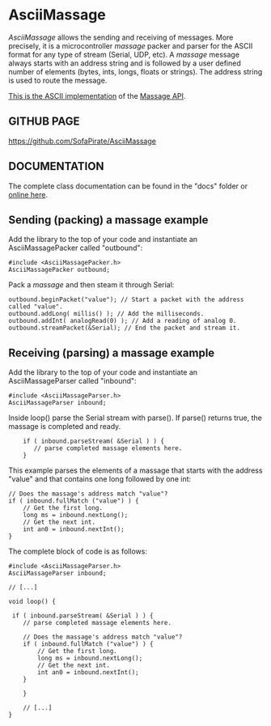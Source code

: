# AsciiMassage

*AsciiMassage* allows the sending and receiving of messages. 
More precisely, it is a microcontroller *massage* packer and parser for the ASCII format for any type of stream (Serial, UDP, etc).  A *massage* message always starts with an address string and is followed by a user defined number of elements (bytes, ints, longs, floats or strings).  The address string is used to route the message.

[This is the ASCII implementation](https://github.com/SofaPirate/AsciiMassage) of the [Massage API](https://github.com/SofaPirate/Massenger).

## GITHUB PAGE

https://github.com/SofaPirate/AsciiMassage

## DOCUMENTATION

The complete class documentation can be found in the "docs" folder or [online here](https://sofapirate.github.io/AsciiMassage/).

Sending (packing) a massage example
-------------------------------------

Add the library to the top of your code and instantiate an AsciiMassagePacker called "outbound":
```
#include <AsciiMassagePacker.h>
AsciiMassagePacker outbound;
```

Pack a *massage* and then steam it through Serial:
```
outbound.beginPacket("value"); // Start a packet with the address called "value".
outbound.addLong( millis() ); // Add the milliseconds.
outbound.addInt( analogRead(0) ); // Add a reading of analog 0.
outbound.streamPacket(&Serial); // End the packet and stream it.
```

Receiving (parsing) a massage example
---------------------------------------

Add the library to the top of your code and instantiate an AsciiMassageParser called "inbound":
```
#include <AsciiMassageParser.h>
AsciiMassageParser inbound;
```
Inside loop() parse the Serial stream with parse(). If parse() returns true, the massage is completed and ready.
```
    if ( inbound.parseStream( &Serial ) ) {
       // parse completed massage elements here.
    }
```

This example parses the elements of a  massage that starts with the address "value" and that contains one long followed by one int:
```
// Does the massage's address match "value"?
if ( inbound.fullMatch ("value") ) {
    // Get the first long.
    long ms = inbound.nextLong();
    // Get the next int.
    int an0 = inbound.nextInt();
}
```

The complete block of code is as follows:
```
#include <AsciiMassageParser.h>
AsciiMassageParser inbound;

// [...]

void loop() {

 if ( inbound.parseStream( &Serial ) ) {
    // parse completed massage elements here.

    // Does the massage's address match "value"?
    if ( inbound.fullMatch ("value") ) {
        // Get the first long.
        long ms = inbound.nextLong();
        // Get the next int.
        int an0 = inbound.nextInt();
    }

    }

    // [...]
}
```
